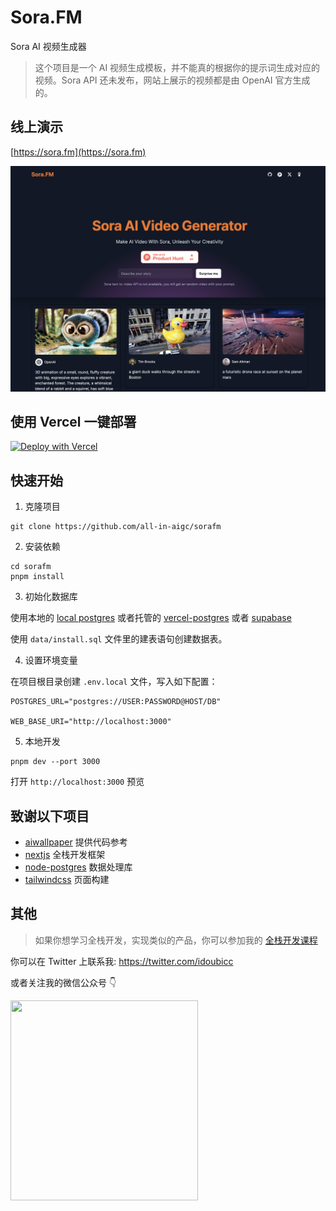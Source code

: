 # Sora.FM

Sora AI 视频生成器

> 这个项目是一个 AI 视频生成模板，并不能真的根据你的提示词生成对应的视频。Sora API 还未发布，网站上展示的视频都是由 OpenAI 官方生成的。

## 线上演示

[https://sora.fm](https://sora.fm)

![preview](./preview.png)

## 使用 Vercel 一键部署

[![Deploy with Vercel](https://vercel.com/button)](https://vercel.com/new/clone?repository-url=https%3A%2F%2Fgithub.com%2Fvercel%2Fnext.js%2Ftree%2Fcanary%2Fexamples%2Fhello-world&env=POSTGRES_URL,WEB_BASE_URI&envDescription=POSTGRES_URL%20needed%20for%20the%20application&project-name=my-sora-project&repository-name=my-sora-project&redirect-url=https%3A%2F%2Fsora.fm&demo-title=Sora.FM&demo-description=Sora%20AI%20Video%20Generator&demo-url=https%3A%2F%2Fsora.fm&demo-image=https%3A%2F%2Fgithub.com%2Fall-in-aigc%2Fsorafm%2Fraw%2Fmain%2Fpreview.png)

## 快速开始

1. 克隆项目

```shell
git clone https://github.com/all-in-aigc/sorafm
```

2. 安装依赖

```shell
cd sorafm
pnpm install
```

3. 初始化数据库

使用本地的 [local postgres](https://wiki.postgresql.org/wiki/Homebrew) 或者托管的 [vercel-postgres](https://vercel.com/docs/storage/vercel-postgres) 或者 [supabase](https://supabase.com/)

使用 `data/install.sql` 文件里的建表语句创建数据表。

4. 设置环境变量

在项目根目录创建 `.env.local` 文件，写入如下配置：

```
POSTGRES_URL="postgres://USER:PASSWORD@HOST/DB"

WEB_BASE_URI="http://localhost:3000"
```

5. 本地开发

```shell
pnpm dev --port 3000
```

打开 `http://localhost:3000` 预览

## 致谢以下项目

- [aiwallpaper](https://aiwallpaper.shop) 提供代码参考
- [nextjs](https://nextjs.org/docs) 全栈开发框架
- [node-postgres](https://node-postgres.com/) 数据处理库
- [tailwindcss](https://tailwindcss.com/) 页面构建

## 其他

> 如果你想学习全栈开发，实现类似的产品，你可以参加我的 [全栈开发课程](https://mp.weixin.qq.com/s/4duIpeZkmqlKPa4jrcUdIA)

你可以在 Twitter 上联系我: https://twitter.com/idoubicc

或者关注我的微信公众号 👇

<img src="https://zknown-1251007641.cos.ap-guangzhou.myqcloud.com/images/20240130090120.png" width="300" height="320" />
